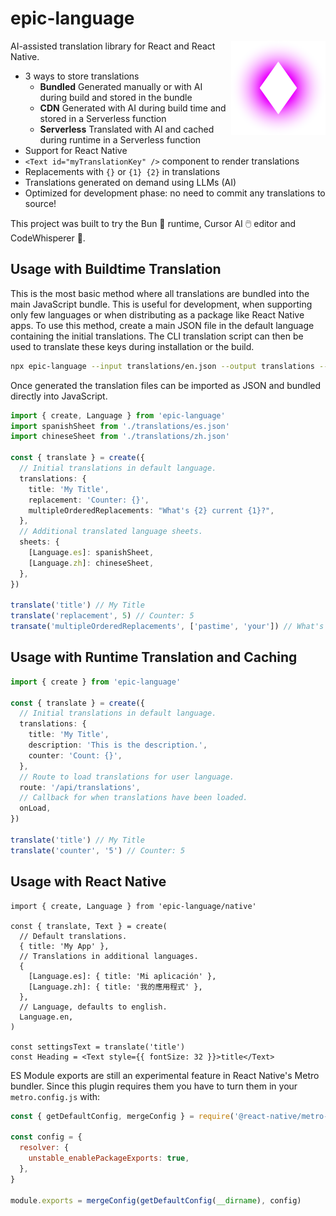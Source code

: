 # epic-language

<img align="right" src="https://github.com/tobua/epic-language/raw/main/logo.svg" width="30%" alt="Language Logo" />

AI-assisted translation library for React and React Native.

- 3 ways to store translations
  - **Bundled** Generated manually or with AI during build and stored in the bundle
  - **CDN** Generated with AI during build time and stored in a Serverless function
  - **Serverless** Translated with AI and cached during runtime in a Serverless function
- Support for React Native
- `<Text id="myTranslationKey" />` component to render translations
- Replacements with `{}` or `{1} {2}` in translations
- Translations generated on demand using LLMs (AI)
- Optimized for development phase: no need to commit any translations to source!

This project was built to try the Bun 🐰 runtime, Cursor AI 🖱️ editor and CodeWhisperer 🤫.

## Usage with Buildtime Translation

This is the most basic method where all translations are bundled into the main JavaScript bundle. This is useful for development, when supporting only few languages or when distributing as a package like React Native apps. To use this method, create a main JSON file in the default language containing the initial translations. The CLI translation script can then be used to translate these keys during installation or the build.

```sh
npx epic-language --input translations/en.json --output translations --language en --languages es,zh
```

Once generated the translation files can be imported as JSON and bundled directly into JavaScript.

```ts
import { create, Language } from 'epic-language'
import spanishSheet from './translations/es.json'
import chineseSheet from './translations/zh.json'

const { translate } = create({
  // Initial translations in default language.
  translations: {
    title: 'My Title',
    replacement: 'Counter: {}',
    multipleOrderedReplacements: "What's {2} current {1}?",
  },
  // Additional translated language sheets.
  sheets: {
    [Language.es]: spanishSheet,
    [Language.zh]: chineseSheet,
  },
})

translate('title') // My Title
translate('replacement', 5) // Counter: 5
transate('multipleOrderedReplacements', ['pastime', 'your']) // What's your current pastime?
```

## Usage with Runtime Translation and Caching

```ts
import { create } from 'epic-language'

const { translate } = create({
  // Initial translations in default language.
  translations: {
    title: 'My Title',
    description: 'This is the description.',
    counter: 'Count: {}',
  },
  // Route to load translations for user language.
  route: '/api/translations',
  // Callback for when translations have been loaded.
  onLoad,
})

translate('title') // My Title
translate('counter', '5') // Counter: 5
```

## Usage with React Native

```tsx
import { create, Language } from 'epic-language/native'

const { translate, Text } = create(
  // Default translations.
  { title: 'My App' },
  // Translations in additional languages.
  {
    [Language.es]: { title: 'Mi aplicación' },
    [Language.zh]: { title: '我的應用程式' },
  },
  // Language, defaults to english.
  Language.en,
)

const settingsText = translate('title')
const Heading = <Text style={{ fontSize: 32 }}>title</Text>
```

ES Module exports are still an experimental feature in React Native's Metro bundler. Since this plugin requires them you have to turn them in your `metro.config.js` with:

```js
const { getDefaultConfig, mergeConfig } = require('@react-native/metro-config')

const config = {
  resolver: {
    unstable_enablePackageExports: true,
  },
}

module.exports = mergeConfig(getDefaultConfig(__dirname), config)
```
